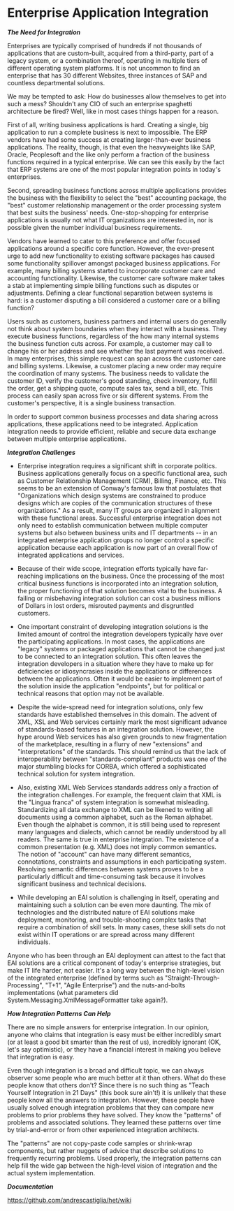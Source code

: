 # Enterprise Application Integration


***The Need for Integration***

Enterprises are typically comprised of hundreds if not thousands of applications that are custom-built, acquired from a third-party, part of a legacy system, or a combination thereof, operating in multiple tiers of different operating system platforms. It is not uncommon to find an enterprise that has 30 different Websites, three instances of SAP and countless departmental solutions.

We may be tempted to ask: How do businesses allow themselves to get into such a mess? Shouldn't any CIO of such an enterprise spaghetti architecture be fired? Well, like in most cases things happen for a reason.

First of all, writing business applications is hard. Creating a single, big application to run a complete business is next to impossible. The ERP vendors have had some success at creating larger-than-ever business applications. The reality, though, is that even the heavyweights like SAP, Oracle, Peoplesoft and the like only perform a fraction of the business functions required in a typical enterprise. We can see this easily by the fact that ERP systems are one of the most popular integration points in today's enterprises.

Second, spreading business functions across multiple applications provides the business with the flexibility to select the "best" accounting package, the "best" customer relationship management or the order processing system that best suits the business' needs. One-stop-shopping for enterprise applications is usually not what IT organizations are interested in, nor is possible given the number individual business requirements.

Vendors have learned to cater to this preference and offer focused applications around a specific core function. However, the ever-present urge to add new functionality to existing software packages has caused some functionality spillover amongst packaged business applications. For example, many billing systems started to incorporate customer care and accounting functionality. Likewise, the customer care software maker takes a stab at implementing simple billing functions such as disputes or adjustments. Defining a clear functional separation between systems is hard: is a customer disputing a bill considered a customer care or a billing function?

Users such as customers, business partners and internal users do generally not think about system boundaries when they interact with a business. They execute business functions, regardless of the how many internal systems the business function cuts across. For example, a customer may call to change his or her address and see whether the last payment was received. In many enterprises, this simple request can span across the customer care and billing systems. Likewise, a customer placing a new order may require the coordination of many systems. The business needs to validate the customer ID, verify the customer's good standing, check inventory, fulfill the order, get a shipping quote, compute sales tax, send a bill, etc. This process can easily span across five or six different systems. From the customer's perspective, it is a single business transaction.

In order to support common business processes and data sharing across applications, these applications need to be integrated. Application integration needs to provide efficient, reliable and secure data exchange between multiple enterprise applications.


***Integration Challenges***

* Enterprise integration requires a significant shift in corporate politics. Business applications generally focus on a specific functional area, such as Customer Relationship Management (CRM), Billing, Finance, etc. This seems to be an extension of Conway's famous law that postulates that "Organizations which design systems are constrained to produce designs which are copies of the communication structures of these organizations." As a result, many IT groups are organized in alignment with these functional areas. Successful enterprise integration does not only need to establish communication between multiple computer systems but also between business units and IT departments -- in an integrated enterprise application groups no longer control a specific application because each application is now part of an overall flow of integrated applications and services.

* Because of their wide scope, integration efforts typically have far-reaching implications on the business. Once the processing of the most critical business functions is incorporated into an integration solution, the proper functioning of that solution becomes vital to the business. A failing or misbehaving integration solution can cost a business millions of Dollars in lost orders, misrouted payments and disgruntled customers.

* One important constraint of developing integration solutions is the limited amount of control the integration developers typically have over the participating applications. In most cases, the applications are "legacy" systems or packaged applications that cannot be changed just to be connected to an integration solution. This often leaves the integration developers in a situation where they have to make up for deficiencies or idiosyncrasies inside the applications or differences between the applications. Often it would be easier to implement part of the solution inside the application "endpoints", but for political or technical reasons that option may not be available.

* Despite the wide-spread need for integration solutions, only few standards have established themselves in this domain. The advent of XML, XSL and Web services certainly mark the most significant advance of standards-based features in an integration solution. However, the hype around Web services has also given grounds to new fragmentation of the marketplace, resulting in a flurry of new "extensions" and "interpretations" of the standards. This should remind us that the lack of interoperability between "standards-compliant" products was one of the major stumbling blocks for CORBA, which offered a sophisticated technical solution for system integration.

* Also, existing XML Web Services standards address only a fraction of the integration challenges. For example, the frequent claim that XML is the "Lingua franca" of system integration is somewhat misleading. Standardizing all data exchange to XML can be likened to writing all documents using a common alphabet, such as the Roman alphabet. Even though the alphabet is common, it is still being used to represent many languages and dialects, which cannot be readily understood by all readers. The same is true in enterprise integration. The existence of a common presentation (e.g. XML) does not imply common semantics. The notion of "account" can have many different semantics, connotations, constraints and assumptions in each participating system. Resolving semantic differences between systems proves to be a particularly difficult and time-consuming task because it involves significant business and technical decisions.

* While developing an EAI solution is challenging in itself, operating and maintaining such a solution can be even more daunting. The mix of technologies and the distributed nature of EAI solutions make deployment, monitoring, and trouble-shooting complex tasks that require a combination of skill sets. In many cases, these skill sets do not exist within IT operations or are spread across many different individuals.

Anyone who has been through an EAI deployment can attest to the fact that EAI solutions are a critical component of today's enterprise strategies, but make IT life harder, not easier. It's a long way between the high-level vision of the integrated enterprise (defined by terms such as "Straight-Through-Processing", "T+1", "Agile Enterprise") and the nuts-and-bolts implementations (what parameters did System.Messaging.XmlMessageFormatter take again?).


***How Integration Patterns Can Help***

There are no simple answers for enterprise integration. In our opinion, anyone who claims that integration is easy must be either incredibly smart (or at least a good bit smarter than the rest of us), incredibly ignorant (OK, let's say optimistic), or they have a financial interest in making you believe that integration is easy.

Even though integration is a broad and difficult topic, we can always observer some people who are much better at it than others. What do these people know that others don't? Since there is no such thing as "Teach Yourself Integration in 21 Days" (this book sure ain't!) it is unlikely that these people know all the answers to integration. However, these people have usually solved enough integration problems that they can compare new problems to prior problems they have solved. They know the "patterns" of problems and associated solutions. They learned these patterns over time by trial-and-error or from other experienced integration architects.

The "patterns" are not copy-paste code samples or shrink-wrap components, but rather nuggets of advice that describe solutions to frequently recurring problems. Used properly, the integration patterns can help fill the wide gap between the high-level vision of integration and the actual system implementation.


***Documentation***

https://github.com/andrescastiglia/het/wiki
